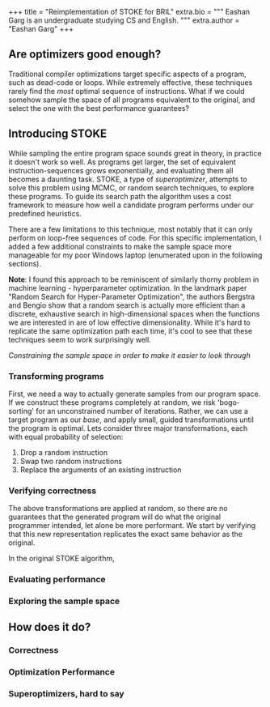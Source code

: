 +++
title = "Reimplementation of STOKE for BRIL"
extra.bio = """
Eashan Garg is an undergraduate studying CS and English.
"""
extra.author = "Eashan Garg"
+++

## Are optimizers good enough?

Traditional compiler optimizations target specific aspects of a program, such as dead-code or loops. While extremely effective, these techniques rarely find the *most* optimal sequence of instructions. What if we could somehow sample the space of all programs equivalent to the original, and select the one with the best performance guarantees?

## Introducing STOKE

While sampling the entire program space sounds great in theory, in practice it doesn't work so well. As programs get larger, the set of equivalent instruction-sequences grows exponentially, and evaluating them all becomes a daunting task. STOKE, a type of *superoptimizer*, attempts to solve this problem using MCMC, or random search techniques, to explore these programs. To guide its search path the algorithm uses a cost framework to measure how well a candidate program performs under our predefined heuristics.

There are a few limitations to this technique, most notably that it can only perform on loop-free sequences of code. For this specific implementation, I added a few additional constraints to make the sample space more manageable for my poor Windows laptop (enumerated upon in the following sections).

**Note**: I found this approach to be reminiscent of similarly thorny problem in machine learning - hyperparameter optimization. In the landmark paper "Random Search for Hyper-Parameter Optimization", the authors Bergstra and Bengio show that a random search is actually more efficient than a discrete, exhaustive search in high-dimensional spaces when the functions we are interested in are of low effective dimensionality. While it's hard to replicate the same optimization path each time, it's cool to see that these techniques seem to work surprisingly well.

*Constraining the sample space in order to make it easier to look through*
### Transforming programs

First, we need a way to actually generate samples from our program space. If we construct these programs completely at random, we risk 'bogo-sorting' for an unconstrained number of iterations. Rather, we can use a target program as our *base*, and apply small, guided transformations until the program is optimal. Lets consider three major transformations, each with equal probability of selection:

1. Drop a random instruction
2. Swap two random instructions
3. Replace the arguments of an existing instruction

### Verifying correctness

The above transformations are applied at random, so there are no guarantees that the generated program will do what the original programmer intended, let alone be more performant. We start by verifying that this new representation replicates the exact same behavior as the original.

In the original STOKE algorithm, 
### Evaluating performance

### Exploring the sample space

## How does it do?

### Correctness

### Optimization Performance

### Superoptimizers, hard to say
